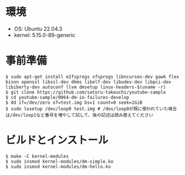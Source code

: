 # 環境

- OS: Ubuntu 22.04.3
- kernel: 5.15.0-89-generic

# 事前準備

```console 
$ sudo apt-get install e2fsprogs xfsprogs libncurses-dev gawk flex bison openssl libssl-dev dkms libelf-dev libudev-dev libpci-dev libiberty-dev autoconf llvm dmsetup linux-headers-$(uname -r)
$ git clone https://github.com/satoru-takeuchi/youtube-sample
$ cd youtube-sample/0064-dm-io-failures-develop
$ dd if=/dev/zero of=test.img bs=1 count=0 seek=1GiB
$ sudo losetup /dev/loop0 test.img # /dev/loop0が既に使われていた場合は/dev/loop1など番号を増やして試して、後の記述は読み替えてください
```

# ビルドとインストール

```console
$ make -C kernel-modules
$ sudo insmod kernel-modules/dm-simple.ko
$ sudo insmod kernel-modules/dm-hello.ko
```
